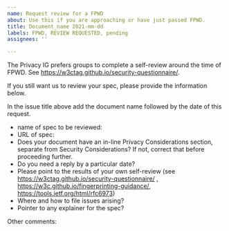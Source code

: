 ```yaml
---
name: Request review for a FPWD
about: Use this if you are approaching or have just passed FPWD.
title: Document_name 2021-mm-dd
labels: FPWD, REVIEW REQUESTED, pending
assignees: ''

---
```


The Privacy IG prefers groups to complete a self-review around the time of FPWD. See https://w3ctag.github.io/security-questionnaire/.

If you still want us to review your spec, please provide the information below.

In the issue title above add the document name followed by the date of this request.

- name of spec to be reviewed:
- URL of spec:
- Does your document have an in-line Privacy Considerations section, separate from Security Considerations?  If not, correct that before proceeding further.
- Do you need a reply by a particular date?
- Please point to the results of your own self-review (see https://w3ctag.github.io/security-questionnaire/ , https://w3c.github.io/fingerprinting-guidance/, https://tools.ietf.org/html/rfc6973)
- Where and how to file issues arising?
- Pointer to any explainer for the spec?

Other comments:
